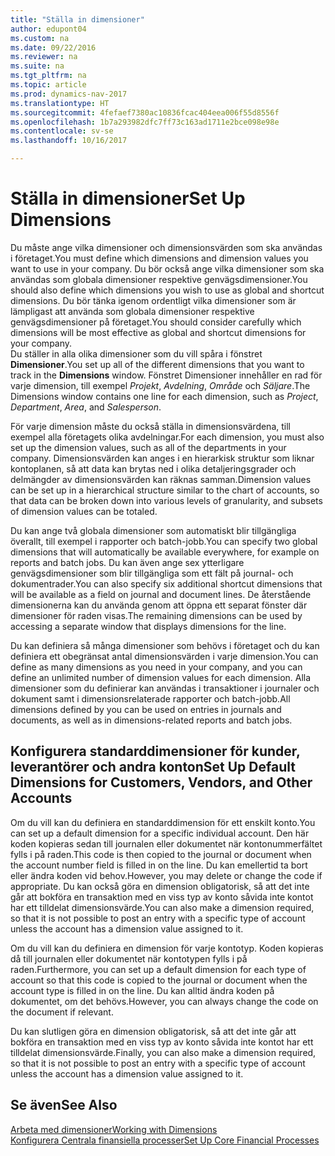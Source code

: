 ```yaml
---
title: "Ställa in dimensioner"
author: edupont04
ms.custom: na
ms.date: 09/22/2016
ms.reviewer: na
ms.suite: na
ms.tgt_pltfrm: na
ms.topic: article
ms.prod: dynamics-nav-2017
ms.translationtype: HT
ms.sourcegitcommit: 4fefaef7380ac10836fcac404eea006f55d8556f
ms.openlocfilehash: 1b7a293982dfc7ff73c163ad1711e2bce098e98e
ms.contentlocale: sv-se
ms.lasthandoff: 10/16/2017

---
```


# <a name="set-up-dimensions"></a><span data-ttu-id="df6d2-102">Ställa in dimensioner</span><span class="sxs-lookup"><span data-stu-id="df6d2-102">Set Up Dimensions</span></span>
<span data-ttu-id="df6d2-103">Du måste ange vilka dimensioner och dimensionsvärden som ska användas i företaget.</span><span class="sxs-lookup"><span data-stu-id="df6d2-103">You must define which dimensions and dimension values you want to use in your company.</span></span> <span data-ttu-id="df6d2-104">Du bör också ange vilka dimensioner som ska användas som globala dimensioner respektive genvägsdimensioner.</span><span class="sxs-lookup"><span data-stu-id="df6d2-104">You should also define which dimensions you wish to use as global and shortcut dimensions.</span></span> <span data-ttu-id="df6d2-105">Du bör tänka igenom ordentligt vilka dimensioner som är lämpligast att använda som globala dimensioner respektive genvägsdimensioner på företaget.</span><span class="sxs-lookup"><span data-stu-id="df6d2-105">You should consider carefully which dimensions will be most effective as global and shortcut dimensions for your company.</span></span>  
<span data-ttu-id="df6d2-106">Du ställer in alla olika dimensioner som du vill spåra i fönstret **Dimensioner**.</span><span class="sxs-lookup"><span data-stu-id="df6d2-106">You set up all of the different dimensions that you want to track in the **Dimensions** window.</span></span> <span data-ttu-id="df6d2-107">Fönstret Dimensioner innehåller en rad för varje dimension, till exempel *Projekt*, *Avdelning*, *Område* och *Säljare*.</span><span class="sxs-lookup"><span data-stu-id="df6d2-107">The Dimensions window contains one line for each dimension, such as *Project*, *Department*, *Area*, and *Salesperson*.</span></span>  

<span data-ttu-id="df6d2-108">För varje dimension måste du också ställa in dimensionsvärdena, till exempel alla företagets olika avdelningar.</span><span class="sxs-lookup"><span data-stu-id="df6d2-108">For each dimension, you must also set up the dimension values, such as all of the departments in your company.</span></span> <span data-ttu-id="df6d2-109">Dimensionsvärden kan anges i en hierarkisk struktur som liknar kontoplanen, så att data kan brytas ned i olika detaljeringsgrader och delmängder av dimensionsvärden kan räknas samman.</span><span class="sxs-lookup"><span data-stu-id="df6d2-109">Dimension values can be set up in a hierarchical structure similar to the chart of accounts, so that data can be broken down into various levels of granularity, and subsets of dimension values can be totaled.</span></span>  

<span data-ttu-id="df6d2-110">Du kan ange två globala dimensioner som automatiskt blir tillgängliga överallt, till exempel i rapporter och batch-jobb.</span><span class="sxs-lookup"><span data-stu-id="df6d2-110">You can specify two global dimensions that will automatically be available everywhere, for example on reports and batch jobs.</span></span> <span data-ttu-id="df6d2-111">Du kan även ange sex ytterligare genvägsdimensioner som blir tillgängliga som ett fält på journal- och dokumentrader.</span><span class="sxs-lookup"><span data-stu-id="df6d2-111">You can also specify six additional shortcut dimensions that will be available as a field on journal and document lines.</span></span> <span data-ttu-id="df6d2-112">De återstående dimensionerna kan du använda genom att öppna ett separat fönster där dimensioner för raden visas.</span><span class="sxs-lookup"><span data-stu-id="df6d2-112">The remaining dimensions can be used by accessing a separate window that displays dimensions for the line.</span></span>  

<span data-ttu-id="df6d2-113">Du kan definiera så många dimensioner som behövs i företaget och du kan definiera ett obegränsat antal dimensionsvärden i varje dimension.</span><span class="sxs-lookup"><span data-stu-id="df6d2-113">You can define as many dimensions as you need in your company, and you can define an unlimited number of dimension values for each dimension.</span></span> <span data-ttu-id="df6d2-114">Alla dimensioner som du definierar kan användas i transaktioner i journaler och dokument samt i dimensionsrelaterade rapporter och batch-jobb.</span><span class="sxs-lookup"><span data-stu-id="df6d2-114">All dimensions defined by you can be used on entries in journals and documents, as well as in dimensions-related reports and batch jobs.</span></span>  

## <a name="set-up-default-dimensions-for-customers-vendors-and-other-accounts"></a><span data-ttu-id="df6d2-115">Konfigurera standarddimensioner för kunder, leverantörer och andra konton</span><span class="sxs-lookup"><span data-stu-id="df6d2-115">Set Up Default Dimensions for Customers, Vendors, and Other Accounts</span></span>
<span data-ttu-id="df6d2-116">Om du vill kan du definiera en standarddimension för ett enskilt konto.</span><span class="sxs-lookup"><span data-stu-id="df6d2-116">You can set up a default dimension for a specific individual account.</span></span> <span data-ttu-id="df6d2-117">Den här koden kopieras sedan till journalen eller dokumentet när kontonummerfältet fylls i på raden.</span><span class="sxs-lookup"><span data-stu-id="df6d2-117">This code is then copied to the journal or document when the account number field is filled in on the line.</span></span> <span data-ttu-id="df6d2-118">Du kan emellertid ta bort eller ändra koden vid behov.</span><span class="sxs-lookup"><span data-stu-id="df6d2-118">However, you may delete or change the code if appropriate.</span></span> <span data-ttu-id="df6d2-119">Du kan också göra en dimension obligatorisk, så att det inte går att bokföra en transaktion med en viss typ av konto såvida inte kontot har ett tilldelat dimensionsvärde.</span><span class="sxs-lookup"><span data-stu-id="df6d2-119">You can also make a dimension required, so that it is not possible to post an entry with a specific type of account unless the account has a dimension value assigned to it.</span></span>  

<span data-ttu-id="df6d2-120">Om du vill kan du definiera en dimension för varje kontotyp. Koden kopieras då till journalen eller dokumentet när kontotypen fylls i på raden.</span><span class="sxs-lookup"><span data-stu-id="df6d2-120">Furthermore, you can set up a default dimension for each type of account so that this code is copied to the journal or document when the account type is filled in on the line.</span></span> <span data-ttu-id="df6d2-121">Du kan alltid ändra koden på dokumentet, om det behövs.</span><span class="sxs-lookup"><span data-stu-id="df6d2-121">However, you can always change the code on the document if relevant.</span></span>  

<span data-ttu-id="df6d2-122">Du kan slutligen göra en dimension obligatorisk, så att det inte går att bokföra en transaktion med en viss typ av konto såvida inte kontot har ett tilldelat dimensionsvärde.</span><span class="sxs-lookup"><span data-stu-id="df6d2-122">Finally, you can also make a dimension required, so that it is not possible to post an entry with a specific type of account unless the account has a dimension value assigned to it.</span></span>

## <a name="see-also"></a><span data-ttu-id="df6d2-123">Se även</span><span class="sxs-lookup"><span data-stu-id="df6d2-123">See Also</span></span>
[<span data-ttu-id="df6d2-124">Arbeta med dimensioner</span><span class="sxs-lookup"><span data-stu-id="df6d2-124">Working with Dimensions</span></span>](finance-dimensions.md)  
[<span data-ttu-id="df6d2-125">Konfigurera Centrala finansiella processer</span><span class="sxs-lookup"><span data-stu-id="df6d2-125">Set Up Core Financial Processes</span></span>](finance-setup-finance.md)

